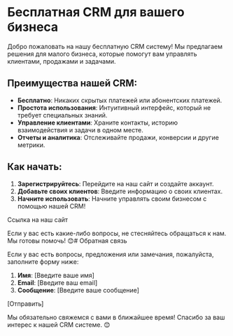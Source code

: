 # Бесплатная CRM для вашего бизнеса

Добро пожаловать на нашу бесплатную CRM систему! Мы предлагаем решения для малого бизнеса, которые помогут вам управлять клиентами, продажами и задачами.

## Преимущества нашей CRM:

- **Бесплатно**: Никаких скрытых платежей или абонентских платежей.
- **Простота использования**: Интуитивный интерфейс, который не требует специальных знаний.
- **Управление клиентами**: Храните контакты, историю взаимодействия и задачи в одном месте.
- **Отчеты и аналитика**: Отслеживайте продажи, конверсии и другие метрики.

## Как начать:

1. **Зарегистрируйтесь**: Перейдите на наш сайт и создайте аккаунт.
2. **Добавьте своих клиентов**: Введите информацию о своих клиентах.
3. **Начните использовать**: Начните управлять своим бизнесом с помощью нашей CRM!

Ссылка на наш сайт

Если у вас есть какие-либо вопросы, не стесняйтесь обращаться к нам. Мы готовы помочь! 😊# Обратная связь

Если у вас есть вопросы, предложения или замечания, пожалуйста, заполните форму ниже:


1. **Имя**: [Введите ваше имя]
2. **Email**: [Введите ваш email]
3. **Сообщение**: [Введите ваше сообщение]

[Отправить]

Мы обязательно свяжемся с вами в ближайшее время! Спасибо за ваш интерес к нашей CRM системе. 😊
